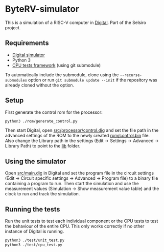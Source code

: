 # ByteRV-simulator
This is a simulation of a RISC-V computer in [Digital](https://github.com/hneemann/Digital). Part of the Selsiro project.

## Requirements
- [Digital simulator](https://github.com/hneemann/Digital/)
- Python 3
- [CPU tests framework](https://github.com/quintentruyens/Selsiro-cpu-tests) (using git submodule)

To automatically include the submodule, clone using the `--recurse-submodules` option or run `git submodule update --init` if the repository was already cloned without the option.

## Setup
First generate the control rom for the processor:
```sh
python3 ./rom/generate_control.py
```

Then start Digital, open [src/processor/control.dig](src/processor/control.dig) and set the file path in the advanced settings of the ROM to the newly created [rom/control.bin](rom/control.bin) file. Also change the Library path in the settings (Edit -> Settings -> Advanced -> Library Path) to point to the [lib](lib/) folder.

## Using the simulator
Open [src/main.dig](src/main.dig) in Digital and set the program file in the circuit settings (Edit -> Circuit specific settings -> Advanced -> Program file) to a binary file containing a program to run. Then start the simulation and use the measurement values (Simulation -> Show measurement value table) and the clock to run and track the simulation.

## Running the tests
Run the unit tests to test each individual component or the CPU tests to test the behaviour of the entire CPU. This only works correctly if no other instance of Digital is running.
```sh
python3 ./test/unit_test.py
python3 ./test/cpu_test.py
```